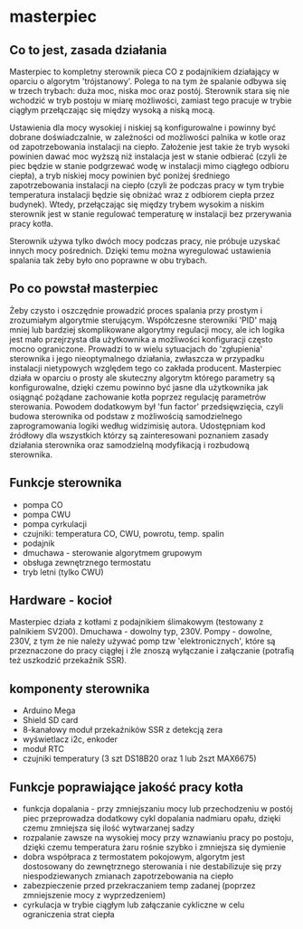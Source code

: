 # masterpiec
## 
## Co to jest, zasada działania
Masterpiec to kompletny sterownik pieca CO z podajnikiem działający w oparciu o algorytm 'trójstanowy'.
Polega to na tym że spalanie odbywa się w trzech trybach: duża moc, niska moc oraz postój. Sterownik stara się nie wchodzić w tryb postoju w miarę możliwości, zamiast tego pracuje
w trybie ciągłym przełączając się między wysoką a niską mocą. 

Ustawienia dla mocy wysokiej i niskiej są konfigurowalne i powinny być dobrane doświadczalnie, w zależności od możliwości palnika w kotle oraz od zapotrzebowania instalacji na ciepło. Założenie jest takie że tryb wysoki powinien dawać moc wyższą niż instalacja jest w stanie odbierać (czyli że piec będzie w stanie podgrzewać wodę w instalacji mimo ciągłego odbioru ciepła), a tryb niskiej mocy powinien być poniżej średniego zapotrzebowania instalacji na ciepło (czyli że podczas pracy w tym trybie temperatura instalacji będzie się obniżać wraz z odbiorem ciepła przez budynek). Wtedy, przełączając się między trybem wysokim a niskim sterownik jest w stanie regulować temperaturę w instalacji bez przerywania pracy kotła.

Sterownik używa tylko dwóch mocy podczas pracy, nie próbuje uzyskać innych mocy pośrednich. Dzięki temu można wyregulować ustawienia spalania tak żeby było ono poprawne w obu trybach.

## Po co powstał masterpiec
Żeby czysto i oszczędnie prowadzić proces spalania przy prostym i zrozumiałym algorytmie sterującym. Współczesne sterowniki 'PID' mają mniej lub bardziej skomplikowane algorytmy regulacji mocy, ale ich logika jest mało przejrzysta dla użytkownika a możliwości konfiguracji często mocno ograniczone. Prowadzi to w wielu sytuacjach do 'zgłupienia' sterownika i jego nieoptymalnego działania, zwłaszcza w przypadku instalacji nietypowych względem tego co zakłada producent.
Masterpiec działa w oparciu o prosty ale skuteczny algorytm którego parametry są konfigurowalne, dzięki czemu powinno być jasne dla użytkownika jak osiągnąć pożądane zachowanie kotła poprzez regulację parametrów sterowania.
Powodem dodatkowym był 'fun factor' przedsięwzięcia, czyli budowa sterownika od podstaw z możliwością samodzielnego zaprogramowania logiki według widzimisię autora. Udostępniam kod źródłowy dla wszystkich którzy są zainteresowani poznaniem zasady działania sterownika oraz samodzielną modyfikacją i rozbudową sterownika.  

## Funkcje sterownika
* pompa CO
* pompa CWU
* pompa cyrkulacji
* czujniki: temperatura CO, CWU, powrotu, temp. spalin
* podajnik
* dmuchawa - sterowanie algorytmem grupowym 
* obsługa zewnętrznego termostatu
* tryb letni (tylko CWU)

## Hardware - kocioł
Masterpiec działa z kotłami z podajnikiem ślimakowym (testowany z palnikiem SV200). Dmuchawa - dowolny typ, 230V. Pompy - dowolne, 230V, z tym że nie należy używać pomp tzw 'elektronicznych', które są przeznaczone do pracy ciągłej i źle znoszą wyłączanie i załączanie (potrafią też uszkodzić przekaźnik SSR).

## komponenty sterownika
* Arduino Mega
* Shield SD card
* 8-kanałowy moduł przekaźników SSR z detekcją zera
* wyświetlacz i2c, enkoder
* moduł RTC
* czujniki temperatury (3 szt DS18B20 oraz 1 lub 2szt MAX6675)

## Funkcje poprawiające jakość pracy kotła
- funkcja dopalania - przy zmniejszaniu mocy lub przechodzeniu w postój piec przeprowadza dodatkowy cykl dopalania nadmiaru opału, dzięki czemu zmniejsza się ilość wytwarzanej sadzy
- rozpalanie zawsze na wysokiej mocy przy wznawianiu pracy po postoju, dzięki czemu temperatura żaru rośnie szybko i zmniejsza się dymienie
- dobra współpraca z termostatem pokojowym, algorytm jest dostosowany do zewnętrznego sterowania i nie destabilizuje się przy niespodziewanych zmianach zapotrzebowania na ciepło
- zabezpieczenie przed przekraczaniem temp zadanej (poprzez zmniejszenie mocy z wyprzedzeniem)
- cyrkulacja w trybie ciągłym lub załączanie cykliczne w celu ograniczenia strat ciepła


